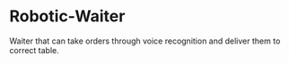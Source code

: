 # Robotic-Waiter

Waiter that can take orders through voice recognition and deliver them to correct table.

